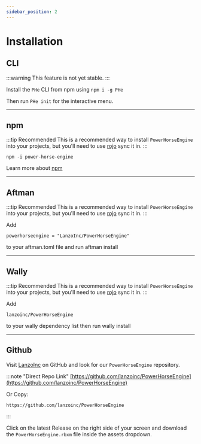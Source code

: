 ```yaml
---
sidebar_position: 2
---
```


# Installation

## CLI

:::warning
This feature is not yet stable.
:::

Install the `PHe` CLI from npm using `npm i -g PHe`

Then run `PHe init` for the interactive menu.

--- 

## npm

:::tip Recommended
This is a recommended way to install `PowerHorseEngine` into your projects, but you'll need to use [rojo](https://rojo.space/) sync it in.
:::

```
npm -i power-horse-engine
```

Learn more about [npm](https://www.npmjs.com)

---

## Aftman

:::tip Recommended
This is a recommended way to install `PowerHorseEngine` into your projects, but you'll need to use [rojo](https://rojo.space/) sync it in.
:::

Add
```
powerhorseengine = "LanzoInc/PowerHorseEngine"
```
to your aftman.toml file and run aftman install

---

## Wally

:::tip Recommended
This is a recommended way to install `PowerHorseEngine` into your projects, but you'll need to use [rojo](https://rojo.space/) sync it in.
:::

Add
```
lanzoinc/PowerHorseEngine
```
to your wally dependency list then run wally install

---

## Github

Visit [LanzoInc](https://github.com/lanzoinc) on GitHub and look for our `PowerHorseEngine` repository.

:::note "Direct Repo Link"
[https://github.com/lanzoinc/PowerHorseEngine](https://github.com/lanzoinc/PowerHorseEngine)

Or Copy: 

```
https://github.com/lanzoinc/PowerHorseEngine
```
:::

Click on the latest Release on the right side of your screen and download the `PowerHorseEngine.rbxm` file inside the assets dropdown. 